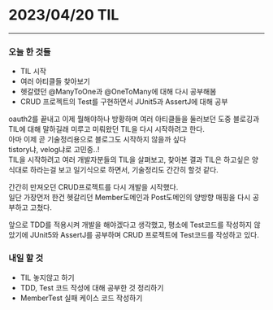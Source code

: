 # 2023/04/20 TIL

---
### 오늘 한 것들

- TIL 시작
- 여러 아티클들 찾아보기
- 헷갈렸던 @ManyToOne과 @OneToMany에 대해 다시 공부해봄
- CRUD 프로젝트의 Test를 구현하면서 JUnit5과 AssertJ에 대해 공부

oauth2를 끝내고 이제 뭘해야하나 방황하며 여러 아티클들을 둘러보던 도중 블로깅과 TIL에 대해 말하길래 미루고 미뤄왔던 TIL을 다시 시작하려고 한다.<br>
아마 이제 곧 기술정리용으로 블로그도 시작하지 않을까 싶다<br>
tistory냐, velog냐로 고민중..!<br>
TIL을 시작하려고 여러 개발자분들의 TIL을 살펴보고, 찾아본 결과 TIL은 하고싶은 양식대로 하라는걸 보고 일기식으로 하면서, 기술정리도 간간히 할것 같다.<br>

간간히 만져오던 CRUD프로젝트를 다시 개발을 시작했다.<br>
일단 가장먼저 한건 헷갈리던 Member도메인과 Post도메인의 양방향 매핑을 다시 공부하고 고쳤다.<br>

앞으로 TDD를 적용시켜 개발을 해야겠다고 생각했고, 평소에 Test코드를 작성하지 않았기에 JUnit5와 AssertJ를 공부하며 CRUD 프로젝트에 Test코드를 작성하고 있다.

### 내일 할 것

- TIL 놓지않고 하기
- TDD, Test 코드 작성에 대해 공부한 것 정리하기
- MemberTest 실패 케이스 코드 작성하기